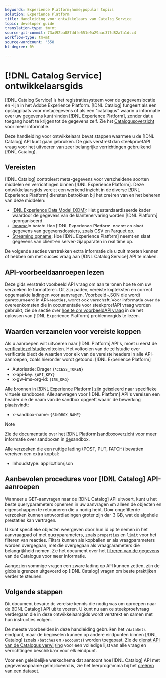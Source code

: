 ```yaml
---
keywords: Experience Platform;home;popular topics
solution: Experience Platform
title: Handleiding voor ontwikkelaars van Catalog Service
topic: developer guide
translation-type: tm+mt
source-git-commit: 73a492ba887ddfe651e0a29aac376d82a7a1dcc4
workflow-type: tm+mt
source-wordcount: '558'
ht-degree: 0%

---
```



# [!DNL Catalog Service] ontwikkelaarsgids

[!DNL Catalog Service] is het registratiesysteem voor de gegevenslocatie en -lijn in het Adobe Experience Platform. [!DNL Catalog] fungeert als een opslagplaats voor metagegevens of als een &quot;catalogus&quot; waarin u informatie over uw gegevens kunt vinden [!DNL Experience Platform], zonder dat u toegang hoeft te krijgen tot de gegevens zelf. Zie het [Catalogusoverzicht](../home.md) voor meer informatie.

Deze handleiding voor ontwikkelaars bevat stappen waarmee u de [!DNL Catalog] API kunt gaan gebruiken. De gids verstrekt dan steekproefAPI vraag voor het uitvoeren van zeer belangrijke verrichtingen gebruikend [!DNL Catalog].

## Vereisten

[!DNL Catalog] controleert meta-gegevens voor verscheidene soorten middelen en verrichtingen binnen [!DNL Experience Platform]. Deze ontwikkelaarsgids vereist een werkend inzicht in de diverse [!DNL Experience Platform] diensten betrokken bij het creëren van en het beheren van deze middelen:

* [!DNL Experience Data Model (XDM)](../../xdm/home.md): Het gestandaardiseerde kader waardoor de gegevens van de klantenervaring worden [!DNL Platform] georganiseerd.
* [Inname](../../ingestion/batch-ingestion/overview.md)in batch: Hoe [!DNL Experience Platform] neemt en slaat gegevens van gegevensdossiers, zoals CSV en Parquet op.
* [Streaming opname](../../ingestion/streaming-ingestion/overview.md): Hoe [!DNL Experience Platform] neemt en slaat gegevens van cliënt-en server-zijapparaten in real time op.

De volgende secties verstrekken extra informatie die u zult moeten kennen of hebben om met succes vraag aan [!DNL Catalog Service] API te maken.

## API-voorbeeldaanroepen lezen

Deze gids verstrekt voorbeeld API vraag om aan te tonen hoe te om uw verzoeken te formatteren. Dit zijn paden, vereiste kopteksten en correct opgemaakte ladingen voor aanvragen. Voorbeeld-JSON die wordt geretourneerd in API-reacties, wordt ook verschaft. Voor informatie over de overeenkomsten die in documentatie voor steekproefAPI vraag worden gebruikt, zie de sectie over [hoe te om voorbeeldAPI vraag](../../landing/troubleshooting.md#how-do-i-format-an-api-request) in de het oplossen van [!DNL Experience Platform] problemengids te lezen.

## Waarden verzamelen voor vereiste koppen

Als u aanroepen wilt uitvoeren naar [!DNL Platform] API&#39;s, moet u eerst de [verificatiezelfstudie](../../tutorials/authentication.md)voltooien. Het voltooien van de zelfstudie over verificatie biedt de waarden voor elk van de vereiste headers in alle API-aanroepen, zoals hieronder wordt getoond: [!DNL Experience Platform]

* Autorisatie: Drager `{ACCESS_TOKEN}`
* x-api-key: `{API_KEY}`
* x-gw-ims-org-id: `{IMS_ORG}`

Alle bronnen in [!DNL Experience Platform] zijn geïsoleerd naar specifieke virtuele sandboxen. Alle aanvragen voor [!DNL Platform] API&#39;s vereisen een header die de naam van de sandbox opgeeft waarin de bewerking plaatsvindt:

* x-sandbox-name: `{SANDBOX_NAME}`

>[!NOTE]
>
>Zie de documentatie over het [!DNL Platform]sandboxoverzicht voor meer informatie over sandboxen in [de](../../sandboxes/home.md)sandbox.

Alle verzoeken die een nuttige lading (POST, PUT, PATCH) bevatten vereisen een extra kopbal:

* Inhoudstype: application/json

## Aanbevolen procedures voor [!DNL Catalog] API-aanroepen

Wanneer u GET-aanvragen naar de [!DNL Catalog] API uitvoert, kunt u het beste queryparameters opnemen in uw aanvragen om alleen de objecten en eigenschappen te retourneren die u nodig hebt. Door ongefilterde verzoeken kunnen antwoordladingen groter zijn dan 3 GB, wat de algehele prestaties kan vertragen.

U kunt specifieke objecten weergeven door hun id op te nemen in het aanvraagpad of met queryparameters, zoals `properties` en `limit` voor het filteren van reacties. Filters kunnen als kopballen en als vraagparameters worden overgegaan, met die overgegaan als vraagparameters die belangrijkheid nemen. Zie het document over het [filtreren van de gegevens](filter-data.md) van de Catalogus voor meer informatie.

Aangezien sommige vragen een zware lading op API kunnen zetten, zijn de globale grenzen uitgevoerd op [!DNL Catalog] vragen om beste praktijken verder te steunen.

## Volgende stappen

Dit document bevatte de vereiste kennis die nodig was om oproepen naar de [!DNL Catalog] API uit te voeren. U kunt nu aan de steekproefvraag verdergaan die in deze ontwikkelaarsgids wordt verstrekt en samen met hun instructies volgen.

De meeste voorbeelden in deze handleiding gebruiken het `/dataSets` eindpunt, maar de beginselen kunnen op andere eindpunten binnen [!DNL Catalog] (zoals `/batches` en `/accounts`) worden toegepast. Zie de [dienst API van de Catalogus verwijzing](https://www.adobe.io/apis/experienceplatform/home/api-reference.html#!acpdr/swagger-specs/catalog.yaml) voor een volledige lijst van alle vraag en verrichtingen beschikbaar voor elk eindpunt.

Voor een geleidelijke werkschema dat aantoont hoe [!DNL Catalog] API met gegevensopname geïmpliceerd is, zie het leerprogramma bij het [creëren van een dataset](../datasets/create.md).
